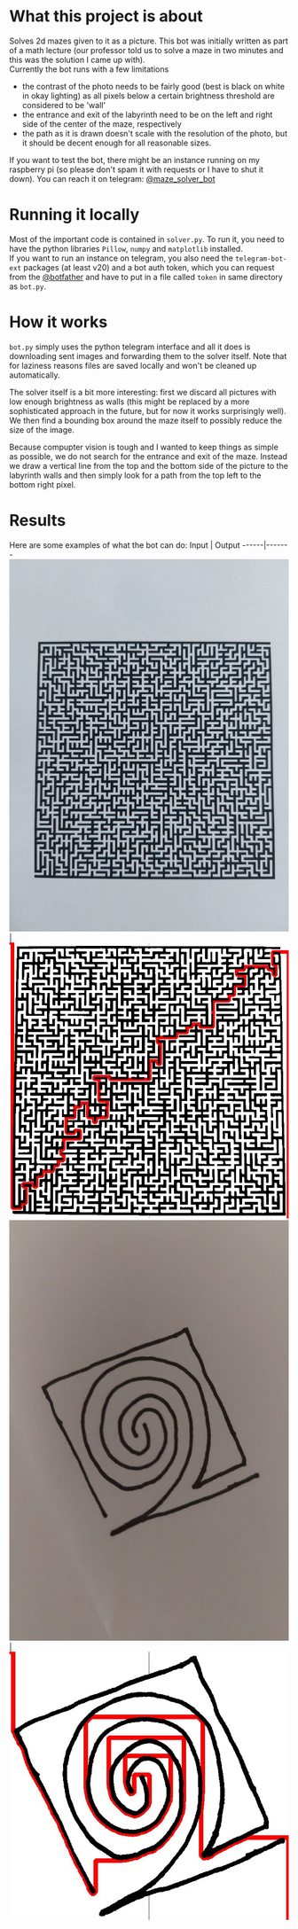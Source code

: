 # What this project is about
Solves 2d mazes given to it as a picture. This bot was initially written as part of a math lecture (our professor told us to solve a maze in two minutes and this was the solution I came up with).  
Currently the bot runs with a few limitations 
 * the contrast of the photo needs to be fairly good (best is black on white in okay lighting) as all pixels below a certain brightness threshold are considered to be 'wall'
 * the entrance and exit of the labyrinth need to be on the left and right side of the center of the maze, respectively
 * the path as it is drawn doesn't scale with the resolution of the photo, but it should be decent enough for all reasonable sizes.

If you want to test the bot, there might be an instance running on my raspberry pi (so please don't spam it with requests or I have to shut it down). You can reach it on telegram: [@maze_solver_bot](https://telegram.me/maze_solver_bot)

# Running it locally
Most of the important code is contained in ``solver.py``. To run it, you need to have the python libraries ``Pillow``, ``numpy`` and ``matplotlib`` installed.  
If you want to run an instance on telegram, you also need the ``telegram-bot-ext`` packages (at least v20) and a bot auth token, which you can request from the [@botfather](https://telegram.me/botfather) and have to put in a file called ``token`` in same directory as ``bot.py``.

# How it works
``bot.py`` simply uses the python telegram interface and all it does is downloading sent images and forwarding them to the solver itself. Note that for laziness reasons files are saved locally and won't be cleaned up automatically.  

The solver itself is a bit more interesting: first we discard all pictures with low enough brightness as walls (this might be replaced by a more sophisticated approach in the future, but for now it works surprisingly well). We then find a bounding box around the maze itself to possibly reduce the size of the image.  

Because compupter vision is tough and I wanted to keep things as simple as possible, we do not search for the entrance and exit of the maze. Instead we draw a vertical line from the top and the bottom side of the picture to the labyrinth walls and then simply look for a path from the top left to the bottom right pixel.

# Results
Here are some examples of what the bot can do:
Input | Output
------|-------
![Picture of a maze](img/input_1.jpg?raw=true "A maze") | ![Picture of a maze with solution](img/output_1.jpg?raw=true "The maze with solution")
![Picture of a maze](img/input_2.jpg?raw=true "Another maze") | ![Picture of a maze with solution](img/output_2.jpg?raw=true "The other maze with solution")
